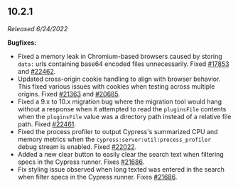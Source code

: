## 10.2.1

_Released 6/24/2022_

**Bugfixes:**

- Fixed a memory leak in Chromium-based browsers caused by storing `data:` urls
  containing base64 encoded files unnecessarily. Fixed
  [#17853](https://github.com/cypress-io/cypress/issues/17853) and
  [#22462](https://github.com/cypress-io/cypress/issues/22462).
- Updated cross-origin cookie handling to align with browser behavior. This
  fixed various issues with cookies when testing across multiple origins. Fixed
  [#21363](https://github.com/cypress-io/cypress/issues/21363) and
  [#20685](https://github.com/cypress-io/cypress/issues/20685).
- Fixed a 9.x to 10.x migration bug where the migration tool would hang without
  a response when it attempted to read the `pluginsFile` contents when the
  `pluginsFile` value was a directory path instead of a relative file path.
  Fixed [#22461](https://github.com/cypress-io/cypress/issues/22461).
- Fixed the process profiler to output Cypress's summarized CPU and memory
  metrics when the `cypress:server:util:process_profiler` debug stream is
  enabled. Fixed [#22022](https://github.com/cypress-io/cypress/issues/22022).
- Added a new clear button to easily clear the search text when filtering specs
  in the Cypress runner. Fixes
  [#21686](https://github.com/cypress-io/cypress/issues/21686).
- Fix styling issue observed when long texted was entered in the search when
  filter specs in the Cypress runner. Fixes
  [#21686](https://github.com/cypress-io/cypress/issues/21686).
